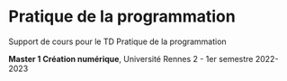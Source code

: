 # Pratique de la programmation

Support de cours pour le TD Pratique de la programmation

**Master 1 Création numérique**, Université Rennes 2 - 1er semestre 2022-2023

